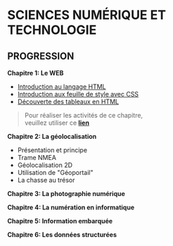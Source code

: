 # SCIENCES NUMÉRIQUE ET TECHNOLOGIE

## PROGRESSION

__Chapitre 1: Le WEB__  
- [Introduction au langage HTML](./pdf/web/Act1-introduction-au-html.pdf)   
- [Introduction aux feuille de style avec CSS](./pdf/web/Act2-feuille-de-style-CSS.pdf)  
- [Découverte des tableaux en HTML](./pdf/web/Act3-HTML-tableau.pdf)  
> Pour réaliser les activités de ce chapitre,  
> veuillez utiliser ce [__lien__](https://codebetter.lucaswillems.com/) 


__Chapitre 2: La géolocalisation__  
- Présentation et principe  
- Trame NMEA  
- Géolocalisation 2D  
- Utilisation de "Géoportail"  
- La chasse au trésor  

__Chapitre 3: La photographie numérique__  

__Chapitre 4: La numération en informatique__  

__Chapitre 5: Information embarquée__  

__Chapitre 6: Les données structurées__  